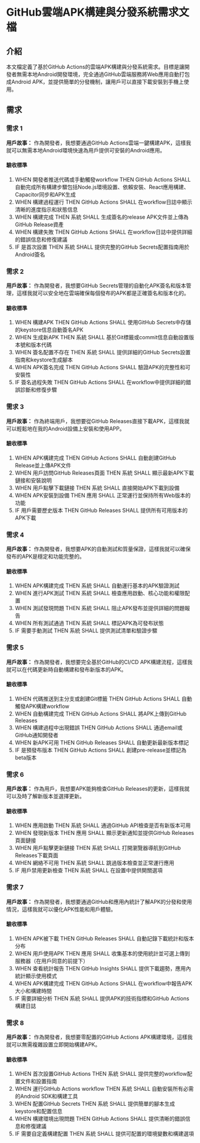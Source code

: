 # GitHub雲端APK構建與分發系統需求文檔

## 介紹

本文檔定義了基於GitHub Actions的雲端APK構建與分發系統需求。目標是讓開發者無需本地Android開發環境，完全通過GitHub雲端服務將Web應用自動打包成Android APK，並提供簡單的分發機制，讓用戶可以直接下載安裝到手機上使用。

## 需求

### 需求 1

**用戶故事：** 作為開發者，我想要通過GitHub Actions雲端一鍵構建APK，這樣我就可以無需本地Android環境快速為用戶提供可安裝的Android應用。

#### 驗收標準

1. WHEN 開發者推送代碼或手動觸發workflow THEN GitHub Actions SHALL 自動完成所有構建步驟包括Node.js環境設置、依賴安裝、React應用構建、Capacitor同步和APK生成
2. WHEN 構建過程運行 THEN GitHub Actions SHALL 在workflow日誌中顯示清晰的進度指示和狀態信息
3. WHEN 構建完成 THEN 系統 SHALL 生成簽名的release APK文件並上傳為GitHub Release資產
4. WHEN 構建失敗 THEN GitHub Actions SHALL 在workflow日誌中提供詳細的錯誤信息和修復建議
5. IF 是首次設置 THEN 系統 SHALL 提供完整的GitHub Secrets配置指南用於Android簽名

### 需求 2

**用戶故事：** 作為開發者，我想要GitHub Secrets管理的自動化APK簽名和版本管理，這樣我就可以安全地在雲端確保每個發布的APK都是正確簽名和版本化的。

#### 驗收標準

1. WHEN 構建APK THEN GitHub Actions SHALL 使用GitHub Secrets中存儲的keystore信息自動簽名APK
2. WHEN 生成新APK THEN 系統 SHALL 基於Git標籤或commit信息自動設置版本號和版本代碼
3. WHEN 簽名配置不存在 THEN 系統 SHALL 提供詳細的GitHub Secrets設置指南和keystore生成腳本
4. WHEN APK簽名完成 THEN GitHub Actions SHALL 驗證APK的完整性和可安裝性
5. IF 簽名過程失敗 THEN GitHub Actions SHALL 在workflow中提供詳細的錯誤診斷和修復步驟

### 需求 3

**用戶故事：** 作為終端用戶，我想要從GitHub Releases直接下載APK，這樣我就可以輕鬆地在我的Android設備上安裝和使用APP。

#### 驗收標準

1. WHEN APK構建完成 THEN GitHub Actions SHALL 自動創建GitHub Release並上傳APK文件
2. WHEN 用戶訪問GitHub Releases頁面 THEN 系統 SHALL 顯示最新APK下載鏈接和安裝說明
3. WHEN 用戶點擊下載鏈接 THEN 系統 SHALL 直接開始APK下載到設備
4. WHEN APK安裝到設備 THEN 應用 SHALL 正常運行並保持所有Web版本的功能
5. IF 用戶需要歷史版本 THEN GitHub Releases SHALL 提供所有可用版本的APK下載

### 需求 4

**用戶故事：** 作為開發者，我想要APK的自動測試和質量保證，這樣我就可以確保發布的APK是穩定和功能完整的。

#### 驗收標準

1. WHEN APK構建完成 THEN 系統 SHALL 自動運行基本的APK驗證測試
2. WHEN 進行APK測試 THEN 系統 SHALL 檢查應用啟動、核心功能和權限配置
3. WHEN 測試發現問題 THEN 系統 SHALL 阻止APK發布並提供詳細的問題報告
4. WHEN 所有測試通過 THEN 系統 SHALL 標記APK為可發布狀態
5. IF 需要手動測試 THEN 系統 SHALL 提供測試清單和驗證步驟

### 需求 5

**用戶故事：** 作為開發者，我想要完全基於GitHub的CI/CD APK構建流程，這樣我就可以在代碼更新時自動構建和發布新版本的APK。

#### 驗收標準

1. WHEN 代碼推送到主分支或創建Git標籤 THEN GitHub Actions SHALL 自動觸發APK構建workflow
2. WHEN 自動構建完成 THEN GitHub Actions SHALL 將APK上傳到GitHub Releases
3. WHEN 構建過程中出現錯誤 THEN GitHub Actions SHALL 通過email或GitHub通知開發者
4. WHEN 新APK可用 THEN GitHub Releases SHALL 自動更新最新版本標記
5. IF 是預發布版本 THEN GitHub Actions SHALL 創建pre-release並標記為beta版本

### 需求 6

**用戶故事：** 作為用戶，我想要APK能夠檢查GitHub Releases的更新，這樣我就可以及時了解新版本並選擇更新。

#### 驗收標準

1. WHEN 應用啟動 THEN 系統 SHALL 通過GitHub API檢查是否有新版本可用
2. WHEN 發現新版本 THEN 應用 SHALL 顯示更新通知並提供GitHub Releases頁面鏈接
3. WHEN 用戶點擊更新鏈接 THEN 系統 SHALL 打開瀏覽器導航到GitHub Releases下載頁面
4. WHEN 網絡不可用 THEN 系統 SHALL 跳過版本檢查並正常運行應用
5. IF 用戶禁用更新檢查 THEN 系統 SHALL 在設置中提供開關選項

### 需求 7

**用戶故事：** 作為開發者，我想要通過GitHub和應用內統計了解APK的分發和使用情況，這樣我就可以優化APK性能和用戶體驗。

#### 驗收標準

1. WHEN APK被下載 THEN GitHub Releases SHALL 自動記錄下載統計和版本分布
2. WHEN 用戶使用APK THEN 應用 SHALL 收集基本的使用統計並可選上傳到服務器（在用戶同意的前提下）
3. WHEN 查看統計報告 THEN GitHub Insights SHALL 提供下載趨勢，應用內統計顯示使用模式
4. WHEN APK構建完成 THEN GitHub Actions SHALL 在workflow中報告APK大小和構建時間
5. IF 需要詳細分析 THEN 系統 SHALL 提供APK的技術指標和GitHub Actions構建日誌

### 需求 8

**用戶故事：** 作為開發者，我想要零配置的GitHub Actions APK構建環境，這樣我就可以無需複雜設置立即開始構建APK。

#### 驗收標準

1. WHEN 首次設置GitHub Actions THEN 系統 SHALL 提供完整的workflow配置文件和設置指南
2. WHEN 運行GitHub Actions workflow THEN 系統 SHALL 自動安裝所有必需的Android SDK和構建工具
3. WHEN 配置GitHub Secrets THEN 系統 SHALL 提供簡單的腳本生成keystore和配置信息
4. WHEN 構建環境出現問題 THEN GitHub Actions SHALL 提供清晰的錯誤信息和修復建議
5. IF 需要自定義構建配置 THEN 系統 SHALL 提供可配置的環境變數和構建選項